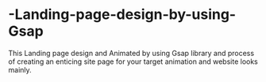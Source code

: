 # -Landing-page-design-by-using-Gsap
This Landing page design and Animated by using Gsap library and process of creating an enticing site page for your target animation and website looks mainly.
